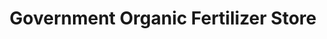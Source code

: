 ---
title: "Government Organic Fertilizer Store"
url: /chennai/government-organic-fertilizer-store/
shop: Landwirtschaftlich
---